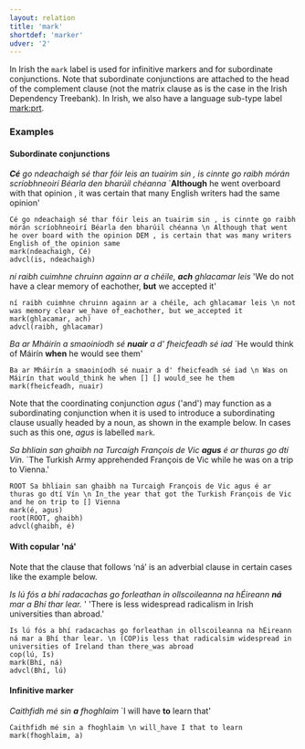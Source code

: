 ```yaml
---
layout: relation
title: 'mark'
shortdef: 'marker'
udver: '2'
---
```


In Irish the `mark` label is used for infinitive markers and for subordinate conjunctions. 
Note that subordinate conjunctions are attached to the head of the complement clause (not the matrix clause as is the case in the Irish Dependency Treebank). In Irish, we also have a language sub-type label [mark:prt](https://universaldependencies.org/ga/dep/mark-prt.html).

### Examples

#### Subordinate conjunctions

_<b>Cé</b> go ndeachaigh sé thar fóir leis an tuairim sin , is cinnte go raibh mórán scríobhneoirí Béarla den bharúil chéanna_ `<b>Although</b> he went overboard with that opinion , it was certain that many English writers had the same opinion'

~~~ sdparse
Cé go ndeachaigh sé thar fóir leis an tuairim sin , is cinnte go raibh mórán scríobhneoirí Béarla den bharúil chéanna \n Although that went he over board with the opinion DEM , is certain that was many writers English of_the opinion same
mark(ndeachaigh, Cé)
advcl(is, ndeachaigh)
~~~

_ní raibh cuimhne chruinn againn ar a chéile, <b>ach</b> ghlacamar leis_ 'We do not have a clear memory of eachother, <b>but</b> we accepted it'

~~~ sdparse
ní raibh cuimhne chruinn againn ar a chéile, ach ghlacamar leis \n not was memory clear we_have of_eachother, but we_accepted it
mark(ghlacamar, ach)
advcl(raibh, ghlacamar)
~~~

_Ba ar Mháirín a smaoiníodh sé <b>nuair</b> a d' fheicfeadh sé iad_ `He would think of Máirín <b>when</b> he would see them'

~~~ sdparse
Ba ar Mháirín a smaoiníodh sé nuair a d' fheicfeadh sé iad \n Was on Máirín that would_think he when [] [] would_see he them
mark(fheicfeadh, nuair)
~~~

Note that the coordinating conjunction _agus_ ('and') may function as a subordinating conjunction when it is used to introduce a subordinating clause usually headed by a noun, as shown in the example below. In cases such as this one, _agus_ is labelled `mark`. 

_Sa bhliain san ghaibh na Turcaigh François de Vic <b>agus</b> é ar thuras go dtí Vín._ `The Turkish Army apprehended François de Vic while he was on a trip to Vienna.'

~~~ sdparse
ROOT Sa bhliain san ghaibh na Turcaigh François de Vic agus é ar thuras go dtí Vín \n In_the year that got the Turkish François de Vic and he on trip to [] Vienna
mark(é, agus)
root(ROOT, ghaibh)
advcl(ghaibh, é)
~~~

#### With copular 'ná'

Note that the clause that follows ‘ná’ is an adverbial clause in certain cases like the example below. 

_Is lú fós a bhí radacachas go forleathan in ollscoileanna na hÉireann <b>ná</b> mar a Bhí thar lear._ '  'There is less widespread radicalism in Irish universities than abroad.'

~~~ sdparse
Is lú fós a bhí radacachas go forleathan in ollscoileanna na hÉireann ná mar a Bhí thar lear. \n (COP)is less that radicalsim widespread in universities of Ireland than there_was abroad
cop(lú, Is)
mark(Bhí, ná)
advcl(Bhí, lú)
~~~

#### Infinitive marker

_Caithfidh mé sin <b>a</b> fhoghlaim_ `I will have <b>to</b> learn that'

~~~ sdparse
Caithfidh mé sin a fhoghlaim \n will_have I that to learn
mark(fhoghlaim, a)
~~~ 
<!-- Interlanguage links updated Čt lis 12 09:43:29 CET 2020 -->
